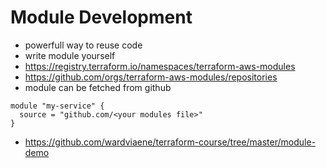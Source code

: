 # Module Development

- powerfull way to reuse code
- write module yourself
- https://registry.terraform.io/namespaces/terraform-aws-modules
- https://github.com/orgs/terraform-aws-modules/repositories
- module can be fetched from github

```
module "my-service" {
  source = "github.com/<your modules file>"
}
```

- https://github.com/wardviaene/terraform-course/tree/master/module-demo
